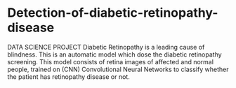 # Detection-of-diabetic-retinopathy-disease
DATA SCIENCE PROJECT Diabetic Retinopathy is a leading cause of blindness. This is an automatic model which dose the diabetic retinopathy screening. This model consists of retina images of affected and normal people, trained on (CNN) Convolutional Neural Networks to classify whether the patient has retinopathy disease or not.
